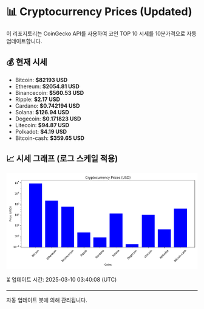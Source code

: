 
# 📊 Cryptocurrency Prices (Updated)

이 리포지토리는 CoinGecko API를 사용하여 코인 TOP 10 시세를 10분가격으로 자동 업데이트합니다.

## 💰 현재 시세
- Bitcoin: **$82193 USD**
- Ethereum: **$2054.81 USD**
- Binancecoin: **$560.53 USD**
- Ripple: **$2.17 USD**
- Cardano: **$0.742194 USD**
- Solana: **$126.94 USD**
- Dogecoin: **$0.171823 USD**
- Litecoin: **$94.87 USD**
- Polkadot: **$4.19 USD**
- Bitcoin-cash: **$359.65 USD**

## 📈 시세 그래프 (로그 스케일 적용)
![Crypto Prices](crypto_prices.png)

⏳ 업데이트 시간: 2025-03-10 03:40:08 (UTC)

---
자동 업데이트 봇에 의해 관리됩니다.
